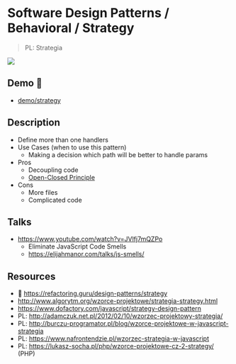 # Software Design Patterns / Behavioral / Strategy

> PL: Strategia

<img src="images/icons/jigsaw.svg" class="pattern-logo">

## Demo 🎉

* <a href="./demo/strategy/">demo/strategy</a>

## Description

* Define more than one handlers
* Use Cases (when to use this pattern)
    + Making a decision which path will be better to handle params
* Pros
    + Decoupling code
    + [Open-Closed Principle](chapters/patterns/solid/open-closed-principle.md)
* Cons
    + More files
    + Complicated code

## Talks

* <https://www.youtube.com/watch?v=JVlfj7mQZPo>
    + Eliminate JavaScript Code Smells
    + <https://elijahmanor.com/talks/js-smells/>

## Resources

* 🚀 <https://refactoring.guru/design-patterns/strategy>
* <http://www.algorytm.org/wzorce-projektowe/strategia-strategy.html>
* <https://www.dofactory.com/javascript/strategy-design-pattern>
* PL: <http://adamczuk.net.pl/2012/02/10/wzorzec-projektowy-strategia/>
* PL: <http://burczu-programator.pl/blog/wzorce-projektowe-w-javascript-strategia>
* PL: <https://www.nafrontendzie.pl/wzorzec-strategia-w-javascript>
* PL: <https://lukasz-socha.pl/php/wzorce-projektowe-cz-2-strategy/> (PHP)

